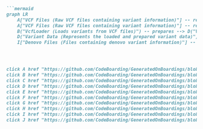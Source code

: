 ```markdown
```mermaid
graph LR
    A["VCF Files (Raw VCF files containing variant information)"] -- reads --> B("VcfLoader (Loads variants from VCF files)") -- uses --> C("FamiliesLoader (Loads pedigree information)") -- creates --> D("Variant Data (Represents the loaded and prepared variant data)") 
    A["VCF Files (Raw VCF files containing variant information)"] -- reads --> E("Pedigree Files (Files containing pedigree information)")
    B("VcfLoader (Loads variants from VCF files)") -- prepares --> D("Variant Data (Represents the loaded and prepared variant data)")
    D("Variant Data (Represents the loaded and prepared variant data)") -- sends document --> F("AnnotationPipelineConstructor (Constructs the annotation pipeline)") -- constructs --> G("AnnotationPipelineDecorator (Decorates the annotation pipeline)") -- decorates --> H("Storage (The final storage location)")
    I["Denovo Files (Files containing denovo variant information)"] -- reads --> J("DenovoLoader (Loads denovo variants)") -- prepares --> D("Variant Data (Represents the loaded and prepared variant data)")




click A href "https://github.com/CodeBoarding/GeneratedOnBoardings/blob/main/gpf//Variant Loader.md"
click B href "https://github.com/CodeBoarding/GeneratedOnBoardings/blob/main/gpf//Variant Loader.md"
click C href "https://github.com/CodeBoarding/GeneratedOnBoardings/blob/main/gpf//Pedigree Loader.md"
click D href "https://github.com/CodeBoarding/GeneratedOnBoardings/blob/main/gpf//GPF Instance.md"
click E href "https://github.com/CodeBoarding/GeneratedOnBoardings/blob/main/gpf//Pedigree Loader.md"
click F href "https://github.com/CodeBoarding/GeneratedOnBoardings/blob/main/gpf//Annotation Pipeline.md"
click G href "https://github.com/CodeBoarding/GeneratedOnBoardings/blob/main/gpf//Annotation Pipeline.md"
click H href "https://github.com/CodeBoarding/GeneratedOnBoardings/blob/main/gpf//Storage.md"
click I href "https://github.com/CodeBoarding/GeneratedOnBoardings/blob/main/gpf//Variant Loader.md"
click J href "https://github.com/CodeBoarding/GeneratedOnBoardings/blob/main/gpf//Variant Loader.md"
```
